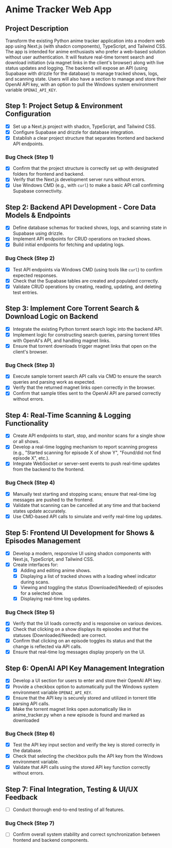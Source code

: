 # Anime Tracker Web App

## Project Description
Transform the existing Python anime tracker application into a modern web app using Next.js (with shadcn components), TypeScript, and Tailwind CSS. The app is intended for anime enthusiasts who prefer a web-based solution without user authentication. It will feature real-time torrent search and download initiation (via magnet links in the client's browser) along with live status updates and logging. The backend will expose an API (using Supabase with drizzle for the database) to manage tracked shows, logs, and scanning state. Users will also have a section to manage and store their OpenAI API key, with an option to pull the Windows system environment variable `OPENAI_API_KEY`.

## Step 1: Project Setup & Environment Configuration
- [x] Set up a Next.js project with shadcn, TypeScript, and Tailwind CSS.
- [x] Configure Supabase and drizzle for database integration.
- [x] Establish a clear project structure that separates frontend and backend API endpoints.

### Bug Check (Step 1)
- [x] Confirm that the project structure is correctly set up with designated folders for frontend and backend.
- [x] Verify that the Next.js development server runs without errors.
- [x] Use Windows CMD (e.g., with `curl`) to make a basic API call confirming Supabase connectivity.

## Step 2: Backend API Development - Core Data Models & Endpoints
- [x] Define database schemas for tracked shows, logs, and scanning state in Supabase using drizzle.
- [x] Implement API endpoints for CRUD operations on tracked shows.
- [x] Build initial endpoints for fetching and updating logs.

### Bug Check (Step 2)
- [x] Test API endpoints via Windows CMD (using tools like `curl`) to confirm expected responses.
- [x] Check that the Supabase tables are created and populated correctly.
- [x] Validate CRUD operations by creating, reading, updating, and deleting test entries.

## Step 3: Implement Core Torrent Search & Download Logic on Backend
- [x] Integrate the existing Python torrent search logic into the backend API.
- [x] Implement logic for constructing search queries, parsing torrent titles with OpenAI's API, and handling magnet links.
- [x] Ensure that torrent downloads trigger magnet links that open on the client's browser.

### Bug Check (Step 3)
- [x] Execute sample torrent search API calls via CMD to ensure the search queries and parsing work as expected.
- [x] Verify that the returned magnet links open correctly in the browser.
- [x] Confirm that sample titles sent to the OpenAI API are parsed correctly without errors.

## Step 4: Real-Time Scanning & Logging Functionality
- [x] Create API endpoints to start, stop, and monitor scans for a single show or all shows.
- [x] Develop a real-time logging mechanism to report scanning progress (e.g., "Started scanning for episode X of show Y", "Found/did not find episode X", etc.).
- [x] Integrate WebSocket or server-sent events to push real-time updates from the backend to the frontend.

### Bug Check (Step 4)
- [x] Manually test starting and stopping scans; ensure that real-time log messages are pushed to the frontend.
- [x] Validate that scanning can be cancelled at any time and that backend states update accurately.
- [x] Use CMD-based API calls to simulate and verify real-time log updates.

## Step 5: Frontend UI Development for Shows & Episodes Management
- [x] Develop a modern, responsive UI using shadcn components with Next.js, TypeScript, and Tailwind CSS.
- [x] Create interfaces for:
  - [x] Adding and editing anime shows.
  - [x] Displaying a list of tracked shows with a loading wheel indicator during scans.
  - [x] Viewing and toggling the status (Downloaded/Needed) of episodes for a selected show.
  - [x] Displaying real-time log updates.

### Bug Check (Step 5)
- [x] Verify that the UI loads correctly and is responsive on various devices.
- [x] Check that clicking on a show displays its episodes and that the statuses (Downloaded/Needed) are correct.
- [x] Confirm that clicking on an episode toggles its status and that the change is reflected via API calls.
- [x] Ensure that real-time log messages display properly on the UI.

## Step 6: OpenAI API Key Management Integration
- [x] Develop a UI section for users to enter and store their OpenAI API key.
- [x] Provide a checkbox option to automatically pull the Windows system environment variable `OPENAI_API_KEY`.
- [x] Ensure that the API key is securely stored and utilized in torrent title parsing API calls.
- [x] Make the torrent magnet links open automatically like in anime_tracker.py when a new episode is found and marked as downloaded

### Bug Check (Step 6)
- [x] Test the API key input section and verify the key is stored correctly in the database.
- [x] Check that selecting the checkbox pulls the API key from the Windows environment variable.
- [x] Validate that API calls using the stored API key function correctly without errors.

## Step 7: Final Integration, Testing & UI/UX Feedback
- [ ] Conduct thorough end-to-end testing of all features.

### Bug Check (Step 7)
- [ ] Confirm overall system stability and correct synchronization between frontend and backend components.
